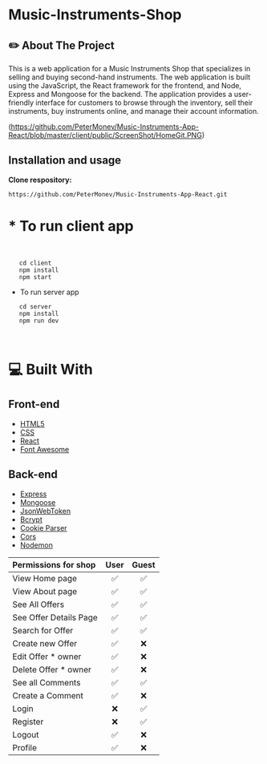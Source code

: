 # Music-Instruments-Shop

## :pencil2: About The Project 

This is a web application for a Music Instruments Shop that specializes in selling and buying second-hand instruments. The web application is built using the JavaScript, the React framework for the frontend, and Node, Express and Mongoose for the backend. The application provides a user-friendly interface for customers to browse through the inventory, sell their instruments, buy instruments online, and manage their account information.

(https://github.com/PeterMonev/Music-Instruments-App-React/blob/master/client/public/ScreenShot/HomeGit.PNG)

## Installation and usage

**Clone respository:**

 ```
https://github.com/PeterMonev/Music-Instruments-App-React.git

 ```

# * To run client app
   <br/>

 ```
    cd client 
    npm install
    npm start

 ```
 * To run server app
    <br/>

 ```
    cd server
    npm install
    npm run dev

 ```
 
 <br/>

 # :computer:  Built With

## Front-end

- [HTML5](https://developer.mozilla.org/en-US/docs/Glossary/HTML5)
- [CSS](https://developer.mozilla.org/en-US/docs/Web/CSS)
- [React](https://reactjs.org/)
- [Font Awesome](https://fontawesome.com/v5.15/how-to-use/on-the-web/using-with/react)

## Back-end

- [Express](https://expressjs.com/)
- [Mongoose](https://mongoosejs.com/)
- [JsonWebToken](https://github.com/auth0/node-jsonwebtoken)
- [Bcrypt](https://github.com/kelektiv/node.bcrypt.js)
- [Cookie Parser](https://github.com/expressjs/cookie-parser)
- [Cors](https://github.com/expressjs/cors)
- [Nodemon](https://github.com/remy/nodemon)


 | **Permissions for shop**    | User | Guest | 
| :--------------------------    | :---: | :---: |
| View Home page                 | ✅   | ✅   |
| View About page                | ✅   | ✅   |
| See All Offers                 | ✅   | ✅   |
| See Offer Details Page         | ✅   | ✅   |
| Search for Offer               | ✅   | ✅   |
| Create new Offer               | ✅   | ❌   |
| Edit Offer * owner             | ✅   | ❌   |
| Delete Offer * owner           | ✅   | ❌   |
| See all Comments               | ✅   | ✅   |
| Create a Comment               | ✅   | ❌   |
| Login                          | ❌   | ✅   |
| Register                       | ❌   | ✅   |
| Logout                         | ✅   | ❌   |
| Profile                        | ✅   | ❌   |
